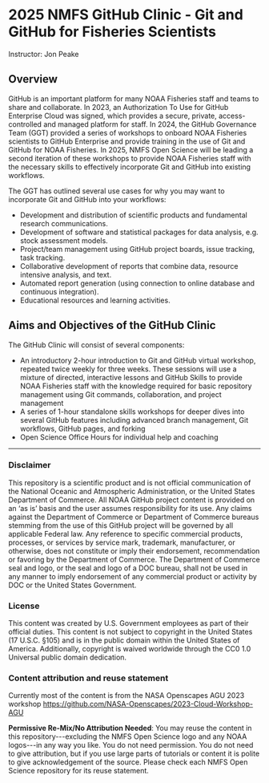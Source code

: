 # 2025 NMFS GitHub Clinic - Git and GitHub for Fisheries Scientists

Instructor: Jon Peake 

## Overview

GitHub is an important platform for many NOAA Fisheries staff and teams to share and collaborate. In 2023, an Authorization To Use for GitHub Enterprise Cloud was signed, which provides a secure, private, access-controlled and managed platform for staff. In 2024, the GitHub Governance Team (GGT) provided a series of workshops to onboard NOAA Fisheries scientists to GitHub Enterprise and provide training in the use of Git and GitHub for NOAA Fisheries. In 2025, NMFS Open Science will be leading a second iteration of these workshops to provide NOAA Fisheries staff with the necessary skills to effectively incorporate Git and GitHub into existing workflows.

The GGT has outlined several use cases for why you may want to incorporate Git and GitHub into your workflows:
- Development and distribution of scientific products and fundamental research communications.
- Development of software and statistical packages for data analysis, e.g. stock assessment models.
- Project/team management using GitHub project boards, issue tracking, task tracking.
- Collaborative development of reports that combine data, resource intensive analysis, and text.
- Automated report generation (using connection to online database and continuous integration).
- Educational resources and learning activities.

## Aims and Objectives of the GitHub Clinic
The GitHub Clinic will consist of several components:
- An introductory 2-hour introduction to Git and GitHub virtual workshop, repeated twice weekly for three weeks. These sessions will use a mixture of directed, interactive lessons and GitHub Skills to provide NOAA Fisheries staff with the knowledge required for basic repository management using Git commands, collaboration, and project management
- A series of 1-hour standalone skills workshops for deeper dives into several GitHub features including advanced branch management, Git workflows, GitHub pages, and forking
- Open Science Office Hours for individual help and coaching

<hr>

### Disclaimer

This repository is a scientific product and is not official communication of the National Oceanic and Atmospheric Administration, or the United States Department of Commerce. All NOAA GitHub project content is provided on an ‘as is’ basis and the user assumes responsibility for its use. Any claims against the Department of Commerce or Department of Commerce bureaus stemming from the use of this GitHub project will be governed by all applicable Federal law. Any reference to specific commercial products, processes, or services by service mark, trademark, manufacturer, or otherwise, does not constitute or imply their endorsement, recommendation or favoring by the Department of Commerce. The Department of Commerce seal and logo, or the seal and logo of a DOC bureau, shall not be used in any manner to imply endorsement of any commercial product or activity by DOC or the United States Government.

### License

This content was created by U.S. Government employees as part of their official duties. This content is not subject to copyright in the United States (17 U.S.C. §105) and is in the public domain within the United States of America. Additionally, copyright is waived worldwide through the CC0 1.0 Universal public domain dedication.

### Content attribution and reuse statement

Currently most of the content is from the NASA Openscapes AGU 2023 workshop
https://github.com/NASA-Openscapes/2023-Cloud-Workshop-AGU

**Permissive Re-Mix/No Attribution Needed**: You may reuse the content in this repository---excluding the NMFS Open Science logo and any NOAA logos---in any way you like. You do not need permission. You do not need to give attribution, but if you use large parts of tutorials or content it is polite to give acknowledgement of the source. Please check each NMFS Open Science repository for its reuse statement.

